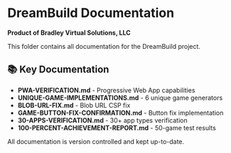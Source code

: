 # DreamBuild Documentation
**Product of Bradley Virtual Solutions, LLC**

This folder contains all documentation for the DreamBuild project.

## 📚 Key Documentation

- **PWA-VERIFICATION.md** - Progressive Web App capabilities
- **UNIQUE-GAME-IMPLEMENTATIONS.md** - 6 unique game generators  
- **BLOB-URL-FIX.md** - Blob URL CSP fix
- **GAME-BUTTON-FIX-CONFIRMATION.md** - Button fix implementation
- **30-APPS-VERIFICATION.md** - 30+ app types verification
- **100-PERCENT-ACHIEVEMENT-REPORT.md** - 50-game test results

All documentation is version controlled and kept up-to-date.
